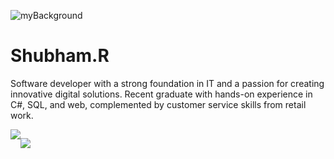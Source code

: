 ![myBackground](https://github.com/user-attachments/assets/be7b57f1-b6c8-46ec-ac63-4f602516c18d)

<h1>Shubham.R</h1>
<p>Software developer with a strong foundation in IT and a passion for creating innovative digital solutions. Recent graduate with hands-on experience in C#, SQL, and web, complemented by customer service skills from retail work.</p>


<div style="display:flex">
<a href="https://www.linkedin.com/in/shubham-rangra-558146239/" target="_blank"><img src="https://img.icons8.com/?size=100&id=IuI5Yd3J3qcC&format=png&color=FAB005"/></a>

<a href="https://x.com/Shub_r16"><img src="https://img.icons8.com/?size=100&id=8RAOGCjHC5I3&format=png&color=FAB005"/></a><div>
